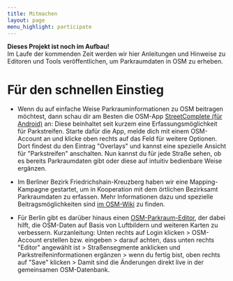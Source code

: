 ```yaml
---
title: Mitmachen
layout: page
menu_highlight: participate
---
```


<div class="notice prose my-6 bg-orange-100">
  <strong>Dieses Projekt ist noch im Aufbau!</strong>
  <br />
  Im Laufe der kommenden Zeit werden wir hier Anleitungen und Hinweise zu Editoren und Tools veröffentlichen, um Parkraumdaten in OSM zu erheben.
</div>

# Für den schnellen Einstieg

- Wenn du auf einfache Weise Parkrauminformationen zu OSM beitragen möchtest, dann schau dir am Besten die OSM-App [StreetComplete (für Android)](https://play.google.com/store/apps/details?id=de.westnordost.streetcomplete&hl=de&gl=US) an: Diese beinhaltet seit kurzem eine Erfassungsmöglichkeit für Parkstreifen. Starte dafür die App, melde dich mit einem OSM-Account an und klicke oben rechts auf das Feld für weitere Optionen. Dort findest du den Eintrag "Overlays" und kannst eine spezielle Ansicht für "Parkstreifen" anschalten. Nun kannst du für jede Straße sehen, ob es bereits Parkraumdaten gibt oder diese auf intuitiv bedienbare Weise ergänzen.

- Im Berliner Bezirk Friedrichshain-Kreuzberg haben wir eine Mapping-Kampagne gestartet, um in Kooperation mit dem örtlichen Bezirksamt Parkraumdaten zu erfassen. Mehr Informationen dazu und spezielle Beitragsmöglichkeiten sind [im OSM-Wiki](https://wiki.openstreetmap.org/wiki/Berlin/Verkehrswende/Parkraum/Mapping_Kampagne_Xhain) zu finden.

- Für Berlin gibt es darüber hinaus einen [OSM-Parkraum-Editor](https://tordans.github.io/parking-lanes/#19/52.48830/13.39410), der dabei hilft, die OSM-Daten auf Basis von Luftbildern und weiteren Karten zu verbessern. Kurzanleitung: Unten rechts auf Login klicken > OSM-Account erstellen bzw. eingeben > darauf achten, dass unten rechts "Editor" angewählt ist > Straßensegmente anklicken und Parkstreifeninformationen ergänzen > wenn du fertig bist, oben rechts auf "Save" klicken > Damit sind die Änderungen direkt live in der gemeinsamen OSM-Datenbank.
